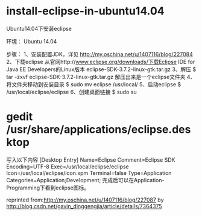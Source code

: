 # install-eclipse-in-ubuntu14.04

Ubuntu14.04下安装eclipse

环境：
Ubuntu 14.04

步骤：
1、安装配置JDK，详见 http://my.oschina.net/u/1407116/blog/227084
2、下载eclipse
从官网http://www.eclipse.org/downloads/下载Eclipse IDE for Java EE Developers的Linux版本
eclipse-SDK-3.7.2-linux-gtk.tar.gz
3、解压
$ tar -zxvf eclipse-SDK-3.7.2-linux-gtk.tar.gz
解压出来是一个eclipse文件夹
4、将文件夹移动到安装目录
$ sudo mv eclipse /usr/local/
5、启动eclipse
$ /usr/local/eclipse/eclipse
6、创建桌面链接
$ sudo su
# gedit /usr/share/applications/eclipse.desktop
写入以下内容
[Desktop Entry]
Name=Eclipse
Comment=Eclipse SDK
Encoding=UTF-8
Exec=/usr/local/eclipse/eclipse
Icon=/usr/local/eclipse/icon.xpm
Terminal=false
Type=Application
Categories=Application;Development;
完成后可以在Application-Programming下看到eclipse图标。

reprinted from:http://my.oschina.net/u/1407116/blog/227087
                  by http://blog.csdn.net/gavin_dinggengjia/article/details/7364375

